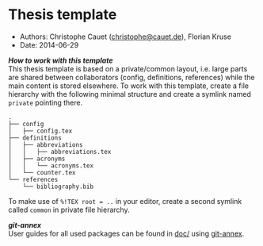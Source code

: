 # Thesis template

- Authors: Christophe Cauet (christophe@cauet.de), Florian Kruse
- Date: 2014-06-29

***How to work with this template***   
This thesis template is based on a private/common layout, i.e. large parts are shared between collaborators (config, definitions, references) while the main content is stored elsewhere. To work with this template, create a file hierarchy with the following minimal structure and create a symlink named ```private```
 pointing there. 
 
```
.
├── config
│   ├── config.tex
├── definitions
│   ├── abbreviations
│   │   ├── abbreviations.tex
│   ├── acronyms
│   │   └── acronyms.tex
│   └── counter.tex
└── references
    └── bibliography.bib
```

To make use of ```%!TEX root = ..``` in your editor, create a second symlink called ```common``` in private file hierarchy.

***git-annex***   
User guides for all used packages can be found in [doc/](/doc/) using [git-annex](http://git-annex.branchable.com).